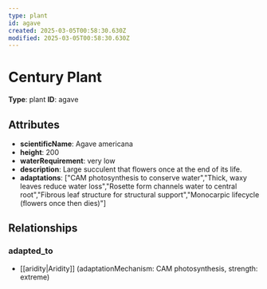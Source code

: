 ```yaml
---
type: plant
id: agave
created: 2025-03-05T00:58:30.630Z
modified: 2025-03-05T00:58:30.630Z
---
```


# Century Plant

**Type**: plant
**ID**: agave

## Attributes

- **scientificName**: Agave americana
- **height**: 200
- **waterRequirement**: very low
- **description**: Large succulent that flowers once at the end of its life.
- **adaptations**: ["CAM photosynthesis to conserve water","Thick, waxy leaves reduce water loss","Rosette form channels water to central root","Fibrous leaf structure for structural support","Monocarpic lifecycle (flowers once then dies)"]

## Relationships

### adapted_to

- [[aridity|Aridity]] (adaptationMechanism: CAM photosynthesis, strength: extreme)

